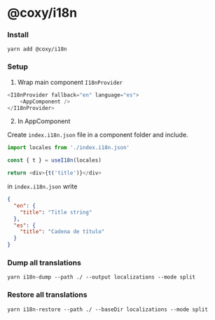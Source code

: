 # @coxy/i18n

### Install

```shell
yarn add @coxy/i18n
```


### Setup 

1. Wrap main component `I18nProvider`

```javascript
<I18nProvider fallback="en" language="es">  
    <AppComponent />
</I18nProvider>
```

2. In AppComponent

Create `index.i18n.json` file in a component folder and include.

```javascript
import locales from './index.i18n.json'

const { t } = useI18n(locales)

return <div>{t('title')}</div>
```

in `index.i18n.json` write

```json
{
  "en": {
    "title": "Title string"
  },
  "es": {
    "title": "Cadena de título"
  }
}
```


### Dump all translations
```
yarn i18n-dump --path ./ --output localizations --mode split
```

### Restore all translations
```
yarn i18n-restore --path ./ --baseDir localizations --mode split
```


